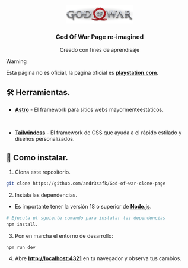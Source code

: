 <div align="center">
  <img src="public/img/logo.png" height="50px" width="auto">

  <h3>God Of War Page re-imagined</h3>

  <p>Creado con fines de aprendisaje</p>
</div>

> [!WARNING]
> Esta página no es oficial, la página oficial es [**playstation.com**](https://www.playstation.com/es-co/god-of-war//).


## 🛠️ Herramientas.

- [**Astro**](https://astro.build/) - El framework para sitios webs mayormenteestáticos.
<br>

- [**Tailwindcss**](https://tailwindcss.com/) - El framework de CSS que ayuda a el rápido estilado y diseños personalizados.

## 🚀 Como instalar.

1. Clona este repositorio.

```bash
git clone https://github.com/andr3safk/God-of-war-clone-page
```

2. Instala las dependencias.

- Es importante tener la versión 18 o superior de [**Node.js**](https://nodejs.org/es).

```bash
# Ejecuta el sguiente comando para instalar las dependencias
npm install.
```

3. Pon en marcha el entorno de desarrollo:

```bash
npm run dev
```

4. Abre [**http://localhost:4321**](http://localhost:4321/) en tu navegador y observa tus cambios.